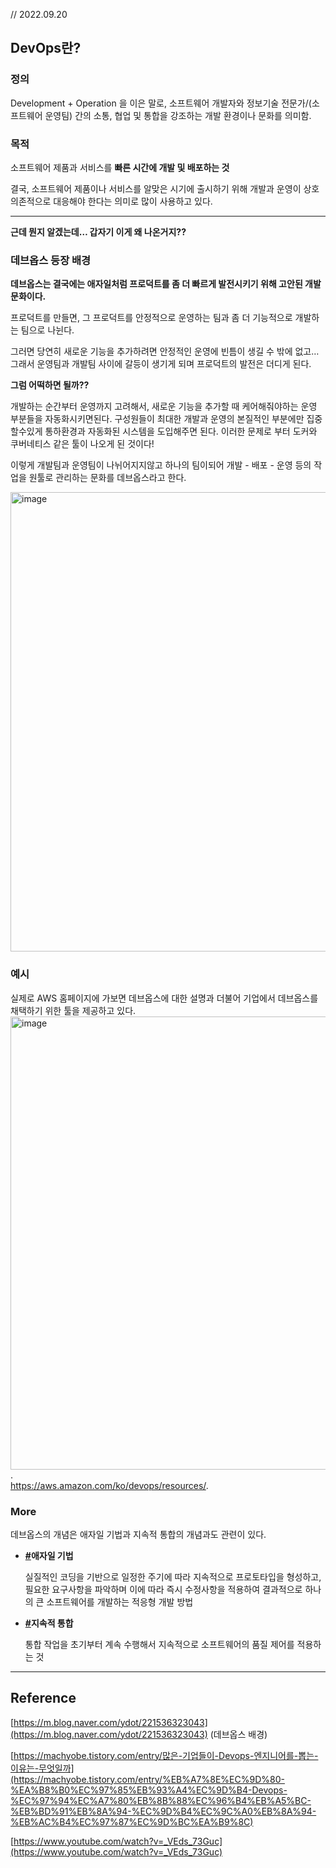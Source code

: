 // 2022.09.20

## DevOps란?

### 정의

Development + Operation 을 이은 말로, 소프트웨어 개발자와 정보기술 전문가/(소프트웨어 운영팀) 간의 소통, 협업 및 통합을 강조하는 개발 환경이나 문화를 의미함. 

### 목적

소프트웨어 제품과 서비스를 **빠른 시간에 개발 및 배포하는 것**

결국, 소프트웨어 제품이나 서비스를 알맞은 시기에 출시하기 위해 개발과 운영이 상호 의존적으로 대응해야 한다는 의미로 많이 사용하고 있다.

---

**근데 뭔지 알겠는데… 갑자기 이게 왜 나온거지??**

### 데브옵스 등장 배경

**데브옵스는 결국에는 애자일처럼 프로덕트를 좀 더 빠르게 발전시키기 위해 고안된 개발 문화이다.**

프로덕트를 만들면, 그 프로덕트를 안정적으로 운영하는 팀과 좀 더 기능적으로 개발하는 팀으로 나뉜다. 

그러면 당연히 새로운 기능을 추가하려면 안정적인 운영에 빈틈이 생길 수 밖에 없고… 그래서 운영팀과 개발팀 사이에 갈등이 생기게 되며 프로덕트의 발전은 더디게 된다. 

**그럼 어떡하면 될까??**

개발하는 순간부터 운영까지 고려해서, 새로운 기능을 추가할 때 케어해줘야하는 운영 부분들을 자동화시키면된다.  구성원들이 최대한 개발과 운영의 본질적인 부분에만 집중할수있게 통하환경과 자동화된 시스템을 도입해주면 된다. 이러한 문제로 부터 도커와 쿠버네티스 같은 툴이 나오게 된 것이다! 

 이렇게 개발팀과 운영팀이 나뉘어지지않고 하나의 팀이되어 개발 - 배포 - 운영 등의 작업을 원툴로 관리하는 문화를 데브옵스라고 한다.
 
 <img width="735" alt="image" src="https://user-images.githubusercontent.com/103009135/191184447-05b552f9-354e-48ec-afb6-424e6c7d26f0.png">

### 예시

실제로 AWS 홈페이지에 가보면 데브옵스에 대한 설명과 더불어 기업에서 데브옵스를 채택하기 위한 툴을 제공하고 있다.
<img width="725" alt="image" src="https://user-images.githubusercontent.com/103009135/191184553-8bf26939-e55a-4c2b-985c-b2fa10395f72.png">.  
https://aws.amazon.com/ko/devops/resources/.  


### More

데브옵스의 개념은 애자일 기법과 지속적 통합의 개념과도 관련이 있다.

- **[#](https://gyoogle.dev/blog/computer-science/software-engineering/DevOps.html#%E1%84%8B%E1%85%A2%E1%84%8C%E1%85%A1%E1%84%8B%E1%85%B5%E1%86%AF-%E1%84%80%E1%85%B5%E1%84%87%E1%85%A5%E1%86%B8)애자일 기법**
    
    실질적인 코딩을 기반으로 일정한 주기에 따라 지속적으로 프로토타입을 형성하고, 필요한 요구사항을 파악하며 이에 따라 즉시 수정사항을 적용하여 결과적으로 하나의 큰 소프트웨어를 개발하는 적응형 개발 방법
    
- **[#](https://gyoogle.dev/blog/computer-science/software-engineering/DevOps.html#%E1%84%8C%E1%85%B5%E1%84%89%E1%85%A9%E1%86%A8%E1%84%8C%E1%85%A5%E1%86%A8-%E1%84%90%E1%85%A9%E1%86%BC%E1%84%92%E1%85%A1%E1%86%B8)지속적 통합**
    
    통합 작업을 초기부터 계속 수행해서 지속적으로 소프트웨어의 품질 제어를 적용하는 것
    

---

## Reference

[https://m.blog.naver.com/ydot/221536323043](https://m.blog.naver.com/ydot/221536323043) (데브옵스 배경)

[https://machyobe.tistory.com/entry/많은-기업들이-Devops-엔지니어를-뽑는-이유는-무엇일까](https://machyobe.tistory.com/entry/%EB%A7%8E%EC%9D%80-%EA%B8%B0%EC%97%85%EB%93%A4%EC%9D%B4-Devops-%EC%97%94%EC%A7%80%EB%8B%88%EC%96%B4%EB%A5%BC-%EB%BD%91%EB%8A%94-%EC%9D%B4%EC%9C%A0%EB%8A%94-%EB%AC%B4%EC%97%87%EC%9D%BC%EA%B9%8C) 

[https://www.youtube.com/watch?v=_VEds_73Guc](https://www.youtube.com/watch?v=_VEds_73Guc)
